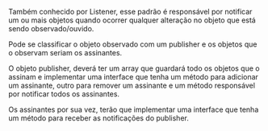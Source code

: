 Também conhecido por Listener, esse padrão é responsável por notificar um ou mais objetos quando ocorrer qualquer alteração no objeto que está sendo observado/ouvido.

Pode se classificar o objeto observado com um publisher e os objetos que o observam seriam os assinantes.

O objeto publisher, deverá ter um array que guardará todo os objetos que o assinam e implementar uma interface que tenha um método para adicionar um assinante, outro para remover um assinante e um método responsável por notificar todos os assinantes.

Os assinantes por sua vez, terão que implementar uma interface que tenha um método para receber as notificações do publisher.


